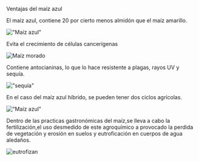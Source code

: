 
Ventajas del maíz azul
 
El maíz azul, contiene 20 por cierto menos almidón que el maíz amarillo.

!["Maíz azul"](http://www.placeresorganicos.com/wp-content/uploads/2015/04/po_maiz_IZQ.jpg)

Evita el crecimiento de células cancerígenas  

![Maíz morado](http://delmaiz.info/wp-content/uploads/2017/02/maiz-morado-0.jpg)

Contiene antocianinas, lo que lo hace resistente a plagas, rayos UV y sequía.

 !["sequía"](http://img.emol.com/2012/08/03/maiz-granos-sequia-alza_10542.jpg)

En el caso del maíz azul híbrido, se pueden tener dos ciclos agrícolas.  

!["Maíz azul"](http://www.elfinanciero.com.mx/files/article_main/uploads/2015/07/02/5595f56ed5005.jpg)

Dentro de las practicas gastronómicas del maíz,se lleva a cabo la fertilización,el uso desmedido de este agroquímico a provocado la perdida de vegetación y erosión en suelos y eutroficación en cuerpos de agua aledaños.   

![eutrofizan](https://allyouneedisbiology.files.wordpress.com/2016/10/eutrofizacion_as_conchas_2011-05-31d.jpg?w=474)








